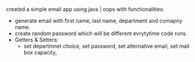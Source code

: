 created a simple email app using java | oops with functionalities:
  - generate email with first name, last name, department and comapny name.
  - create random password which will be different evrytytime code runs.
  - Getters & Setters:
      - set departmnet choice, set password, set alternative email, set mail box capacity, 
